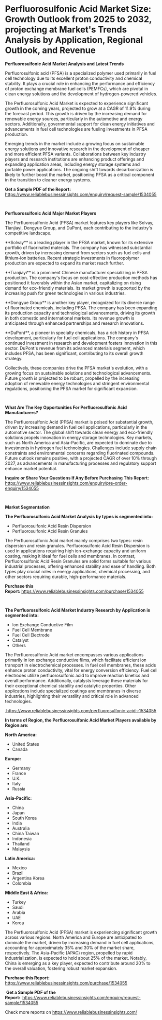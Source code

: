 <p><h1>Perfluorosulfonic Acid Market Size: Growth Outlook from 2025 to 2032, projecting at Market's Trends Analysis by Application, Regional Outlook, and Revenue</h1></p><p><strong>Perfluorosulfonic Acid Market Analysis and Latest Trends</strong></p>
<p><p>Perfluorosulfonic acid (PFSA) is a specialized polymer used primarily in fuel cell technology due to its excellent proton conductivity and chemical stability. It plays a crucial role in enhancing the performance and efficiency of proton exchange membrane fuel cells (PEMFCs), which are pivotal in clean energy solutions and the development of hydrogen-powered vehicles.</p><p>The Perfluorosulfonic Acid Market is expected to experience significant growth in the coming years, projected to grow at a CAGR of 11.9% during the forecast period. This growth is driven by the increasing demand for renewable energy sources, particularly in the automotive and energy sectors. Additionally, governmental support for clean energy initiatives and advancements in fuel cell technologies are fueling investments in PFSA production.</p><p>Emerging trends in the market include a growing focus on sustainable energy solutions and innovative research in the development of cheaper and more efficient PFSA variants. Collaborations between key industry players and research institutions are enhancing product offerings and expanding application areas, including energy storage systems and portable power applications. The ongoing shift towards decarbonization is likely to further boost the market, positioning PFSA as a critical component in the transition to cleaner energy systems.</p></p>
<p><strong>Get a Sample PDF of the Report:&nbsp;</strong> <a href="https://www.reliablebusinessinsights.com/enquiry/request-sample/1534055?utm_campaign=2319&utm_medium=2&utm_source=Github&utm_content=ia&utm_term=31032025&utm_id=perfluorosulfonic-acid">https://www.reliablebusinessinsights.com/enquiry/request-sample/1534055</a></p>
<p>&nbsp;</p>
<p><strong>Perfluorosulfonic Acid Major Market Players</strong></p>
<p><p>The Perfluorosulfonic Acid (PFSA) market features key players like Solvay, Tianjiayi, Dongyue Group, and DuPont, each contributing to the industry's competitive landscape.</p><p>**Solvay** is a leading player in the PFSA market, known for its extensive portfolio of fluorinated materials. The company has witnessed substantial growth, driven by increasing demand from sectors such as fuel cells and lithium-ion batteries. Recent strategic investments in fluoropolymer production are expected to expand its market reach further.</p><p>**Tianjiayi** is a prominent Chinese manufacturer specializing in PFSA production. The company's focus on cost-effective production methods has positioned it favorably within the Asian market, capitalizing on rising demand for eco-friendly materials. Its market growth is supported by the increasing push for green technologies in various industries.</p><p>**Dongyue Group** is another key player, recognized for its diverse range of fluorinated chemicals, including PFSA. The company has been expanding its production capacity and technological advancements, driving its growth in both domestic and international markets. Its revenue growth is anticipated through enhanced partnerships and research innovations.</p><p>**DuPont**, a pioneer in specialty chemicals, has a rich history in PFSA development, particularly for fuel cell applications. The company's continued investment in research and development fosters innovation in this sector. DuPont's revenue from its advanced materials segment, which includes PFSA, has been significant, contributing to its overall growth strategy.</p><p>Collectively, these companies drive the PFSA market's evolution, with a growing focus on sustainable solutions and technological advancements. Future growth is projected to be robust, propelled by the increasing adoption of renewable energy technologies and stringent environmental regulations, positioning the PFSA market for significant expansion.</p></p>
<p>&nbsp;</p>
<p><strong>What Are The Key Opportunities For Perfluorosulfonic Acid Manufacturers?</strong></p>
<p><p>The Perfluorosulfonic Acid (PFSA) market is poised for substantial growth, driven by increasing demand in fuel cell applications, particularly in the automotive sector. The global shift towards clean energy and eco-friendly solutions propels innovation in energy storage technologies. Key markets, such as North America and Asia-Pacific, are expected to dominate due to investments in hydrogen fuel technologies. Challenges include supply chain constraints and environmental concerns regarding fluorinated compounds. Future outlook remains positive, with a projected CAGR of over 10% through 2027, as advancements in manufacturing processes and regulatory support enhance market potential.</p></p>
<p><strong>Inquire or Share Your Questions If Any Before Purchasing This Report:</strong> <a href="https://www.reliablebusinessinsights.com/enquiry/pre-order-enquiry/1534055?utm_campaign=2319&utm_medium=2&utm_source=Github&utm_content=ia&utm_term=31032025&utm_id=perfluorosulfonic-acid">https://www.reliablebusinessinsights.com/enquiry/pre-order-enquiry/1534055</a></p>
<p>&nbsp;</p>
<p><strong>Market Segmentation</strong></p>
<p><strong>The Perfluorosulfonic Acid Market Analysis by types is segmented into:</strong></p>
<p><ul><li>Perfluorosulfonic Acid Resin Dispersion</li><li>Perfluorosulfonic Acid Resin Granules</li></ul></p>
<p><p>The Perfluorosulfonic Acid market mainly comprises two types: resin dispersion and resin granules. Perfluorosulfonic Acid Resin Dispersion is used in applications requiring high ion-exchange capacity and uniform coating, making it ideal for fuel cells and membranes. In contrast, Perfluorosulfonic Acid Resin Granules are solid forms suitable for various industrial processes, offering enhanced stability and ease of handling. Both types play crucial roles in energy applications, chemical processing, and other sectors requiring durable, high-performance materials.</p></p>
<p><strong>Purchase this Report:&nbsp;</strong><a href="https://www.reliablebusinessinsights.com/purchase/1534055?utm_campaign=2319&utm_medium=2&utm_source=Github&utm_content=ia&utm_term=31032025&utm_id=perfluorosulfonic-acid">https://www.reliablebusinessinsights.com/purchase/1534055</a></p>
<p>&nbsp;</p>
<p><strong>The Perfluorosulfonic Acid Market Industry Research by Application is segmented into:</strong></p>
<p><ul><li>Ion Exchange Conductive Film</li><li>Fuel Cell Membrane</li><li>Fuel Cell Electrode</li><li>Catalyst</li><li>Others</li></ul></p>
<p><p>The Perfluorosulfonic Acid market encompasses various applications primarily in ion exchange conductive films, which facilitate efficient ion transport in electrochemical processes. In fuel cell membranes, these acids enhance proton conductivity, vital for energy conversion efficiency. Fuel cell electrodes utilize perfluorosulfonic acid to improve reaction kinetics and overall performance. Additionally, catalysts leverage these materials for their exceptional chemical stability and catalytic properties. Other applications include specialized coatings and membranes in diverse industries, highlighting their versatility and critical role in advanced technologies.</p></p>
<p><a href="https://www.reliablebusinessinsights.com/perfluorosulfonic-acid-r1534055?utm_campaign=2319&utm_medium=2&utm_source=Github&utm_content=ia&utm_term=31032025&utm_id=perfluorosulfonic-acid">&nbsp;https://www.reliablebusinessinsights.com/perfluorosulfonic-acid-r1534055</a></p>
<p><strong>In terms of Region, the Perfluorosulfonic Acid Market Players available by Region are:</strong></p>
<p>
    <p> <strong> North America: </strong>
        <ul>
            <li>United States</li>
            <li>Canada</li>
        </ul>
        </p> 
    <p> <strong> Europe: </strong>
        <ul>
            <li>Germany</li>
            <li>France</li>
            <li>U.K.</li>
            <li>Italy</li>
            <li>Russia</li>
        </ul>
        </p> 
    <p> <strong> Asia-Pacific: </strong>
        <ul>
            <li>China</li>
            <li>Japan</li>
            <li>South Korea</li>
            <li>India</li>
            <li>Australia</li>
            <li>China Taiwan</li>
            <li>Indonesia</li>
            <li>Thailand</li>
            <li>Malaysia</li>
        </ul>
        </p> 
    <p> <strong> Latin America: </strong>
        <ul>
            <li>Mexico</li>
            <li>Brazil</li>
            <li>Argentina Korea</li>
            <li>Colombia</li>
        </ul>
        </p> 
    <p> <strong> Middle East & Africa: </strong>
        <ul>
            <li>Turkey</li>
            <li>Saudi</li>
            <li>Arabia</li>
            <li>UAE</li>
            <li>Korea</li>
        </ul>
    </p>
    </p>
<p><p>The Perfluorosulfonic Acid (PFSA) market is experiencing significant growth across various regions. North America and Europe are anticipated to dominate the market, driven by increasing demand in fuel cell applications, accounting for approximately 35% and 30% of the market share, respectively. The Asia-Pacific (APAC) region, propelled by rapid industrialization, is expected to hold about 25% of the market. Notably, China is emerging as a key player, expected to contribute around 20% to the overall valuation, fostering robust market expansion.</p></p>
<p><strong>Purchase this Report: </strong><a href="https://www.reliablebusinessinsights.com/purchase/1534055?utm_campaign=2319&utm_medium=2&utm_source=Github&utm_content=ia&utm_term=31032025&utm_id=perfluorosulfonic-acid">https://www.reliablebusinessinsights.com/purchase/1534055</a></p>
<p>&nbsp;<strong>Get a Sample PDF of the Report:&nbsp;&nbsp;</strong><a href="https://www.reliablebusinessinsights.com/enquiry/request-sample/1534055?utm_campaign=2319&utm_medium=2&utm_source=Github&utm_content=ia&utm_term=31032025&utm_id=perfluorosulfonic-acid">https://www.reliablebusinessinsights.com/enquiry/request-sample/1534055</a></p>
<p><strong></strong></p>
<p>Check more reports on <a href="https://www.reliablebusinessinsights.com/?utm_campaign=2319&utm_medium=2&utm_source=Github&utm_content=ia&utm_term=31032025&utm_id=perfluorosulfonic-acid">https://www.reliablebusinessinsights.com/</a></p>